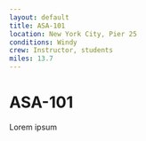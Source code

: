 ```yaml
---
layout: default
title: ASA-101
location: New York City, Pier 25
conditions: Windy
crew: Instructor, students
miles: 13.7
---
```


# ASA-101

Lorem ipsum